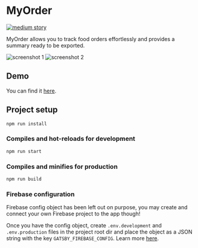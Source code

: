 # MyOrder

[![medium story](https://img.shields.io/badge/Medium-Story-%23000?logo=medium)](https://medium.com/@alen.ajam/how-i-took-control-of-my-companys-lunchtime-with-an-app-f6d70c31cb89)

MyOrder allows you to track food orders effortlessly and provides a summary ready to be exported.

![screenshot 1](https://miro.medium.com/max/300/1*Vk0dtrl4eHHAKmUhKkryMw.png)
![screenshot 2](https://miro.medium.com/max/300/1*XsmPd_zjpHLbfnaIt0oROw.png)

## Demo
You can find it [here](https://myorderdemo-80b12.web.app/).

## Project setup

```
npm run install
```

### Compiles and hot-reloads for development

```
npm run start
```

### Compiles and minifies for production

```
npm run build
```

### Firebase configuration

Firebase config object has been left out on purpose, you may create and connect your own Firebase project to the app though!

Once you have the config object, create `.env.development` and `.env.production` files in the project root dir and place the object as a JSON string with the key `GATSBY_FIREBASE_CONFIG`. Learn more [here](https://www.gatsbyjs.com/docs/how-to/local-development/environment-variables/).
